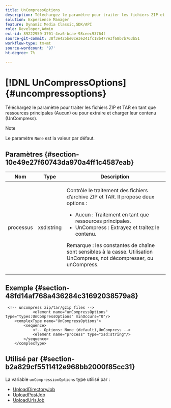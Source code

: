 ```yaml
---
title: UnCompressOptions
description: Téléchargez le paramètre pour traiter les fichiers ZIP et TAR en tant que ressources principales (Aucun) ou pour extraire et charger leur contenu (UnCompress).
solution: Experience Manager
feature: Dynamic Media Classic,SDK/API
role: Developer,Admin
exl-id: 89222959-3701-4ea6-bcae-98ceec93764f
source-git-commit: 38f3e425be0ce3e241fc18b477e3f68b7b763b51
workflow-type: tm+mt
source-wordcount: '97'
ht-degree: 7%

---
```


# [!DNL UnCompressOptions]{#uncompressoptions}

Téléchargez le paramètre pour traiter les fichiers ZIP et TAR en tant que ressources principales (Aucun) ou pour extraire et charger leur contenu (UnCompress).

>[!NOTE]
>
>Le paramètre `None` est la valeur par défaut.

## Paramètres {#section-10e49e27f60743da970a4ff1c4587eab}

<table id="table_89C2F7CDB24848459E47F1F7F58D91BA"> 
 <thead> 
  <tr> 
   <th colname="col1" class="entry"> Nom </th> 
   <th colname="col2" class="entry"> Type </th> 
   <th colname="col3" class="entry"> Description </th> 
  </tr> 
 </thead>
 <tbody> 
  <tr> 
   <td colname="col1"> <span class="codeph"> <span class="varname"> processus</span> </span> </td> 
   <td colname="col2"> <span class="codeph"> xsd:string</span> </td> 
   <td colname="col3"> <p>Contrôle le traitement des fichiers d’archive ZIP et TAR. Il propose deux options : 
     <ul id="ul_F34E2F3B9B74450CA7E76BD9FD7137C2">
      <li id="li_E982468ED814446593B0C0A3F3D729FB"><span class="codeph"> Aucun :</span> Traitement en tant que ressources principales. </li>
      <li id="li_4A45DA99592B4EF7A1FE0A946A835104"><span class="codeph"> UnCompress :</span> Extrayez et traitez le contenu. </li>
     </ul><p>Remarque : les constantes de chaîne sont sensibles à la casse. Utilisation <span class="codeph"> UnCompress</span>, not <span class="codeph"> décompresser</span>, ou <span class="codeph"> unCompress</span>. </p></p> </td> 
  </tr> 
 </tbody> 
</table>

## Exemple {#section-48fd14af768a436284c31692038579a8}

```
 <!-- uncompress zip/tar/gzip files -->
            <element name="unCompressOptions" type="types:UnCompressOptions" minOccurs="0"/>
    <complexType name="UnCompressOptions">
        <sequence>
            <!-- Options: None (default),UnCompress -->
            <element name="process" type="xsd:string"/>
        </sequence>
    </complexType>
```

## Utilisé par {#section-b2a829cf5511412e968bb2000f85cc31}

La variable `unCompressionOptions` type utilisé par :

* [UploadDirectoryJob](../../types/c-data-types/r-upload-directory-job.md#reference-e707ebf53b074c49ad983d1886e0bbb6)
* [UploadPostJob](../../types/c-data-types/r-upload-post-job.md#reference-bca2339b593f4637a687c33937215ef4)
* [UploadUrlsJob](../../types/c-data-types/r-upload-urls-job.md#reference-8e9bc895268c4321b233dbeadc990398)
